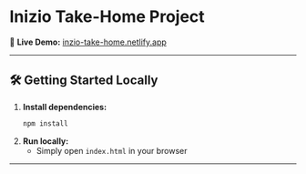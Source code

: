 # Inizio Take-Home Project

🚀 **Live Demo:** [inzio-take-home.netlify.app](https://inzio-take-home.netlify.app/)

---

## 🛠️ Getting Started Locally

1. **Install dependencies:**
   ```sh
   npm install
   ```
2. **Run locally:**
   - Simply open `index.html` in your browser

---